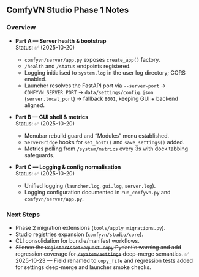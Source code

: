 ## ComfyVN Studio Phase 1 Notes

### Overview

- **Part A — Server health & bootstrap**  
  Status: ✅ (2025-10-20)  
  - `comfyvn/server/app.py` exposes `create_app()` factory.  
  - `/health` and `/status` endpoints registered.  
  - Logging initialised to `system.log` in the user log directory; CORS enabled.
  - Launcher resolves the FastAPI port via `--server-port` → `COMFYVN_SERVER_PORT` → `data/settings/config.json` (`server.local_port`) → fallback `8001`, keeping GUI + backend aligned.

- **Part B — GUI shell & metrics**  
  Status: ✅ (2025-10-20)  
  - Menubar rebuild guard and “Modules” menu established.  
  - `ServerBridge` hooks for `set_host()` and `save_settings()` added.  
  - Metrics polling from `/system/metrics` every 3s with dock tabbing safeguards.

- **Part C — Logging & config normalisation**  
  Status: ✅ (2025-10-20)  
  - Unified logging (`launcher.log`, `gui.log`, `server.log`).  
  - Logging configuration documented in `run_comfyvn.py` and `comfyvn/server/app.py`.

### Next Steps
- Phase 2 migration extensions (`tools/apply_migrations.py`).  
- Studio registries expansion (`comfyvn/studio/core`).  
- CLI consolidation for bundle/manifest workflows.
- ~~Silence the `RegisterAssetRequest.copy` Pydantic warning and add regression coverage for `/system/settings` deep-merge semantics.~~ ✅ 2025-10-23 — Field renamed to `copy_file` and regression tests added for settings deep-merge and launcher smoke checks.
